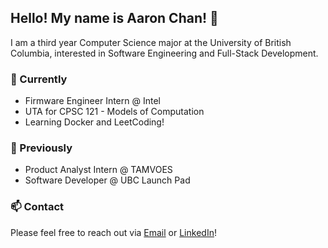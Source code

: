## Hello! My name is Aaron Chan! 👋

I am a third year Computer Science major at the University of British Columbia, interested in Software Engineering and Full-Stack Development.

### 🔧 Currently
- Firmware Engineer Intern @ Intel
- UTA for CPSC 121 - Models of Computation
- Learning Docker and LeetCoding!

### 🚀 Previously
- Product Analyst Intern @ TAMVOES
- Software Developer @ UBC Launch Pad

### 📫 Contact
Please feel free to reach out via [Email](mailto:chan.aaron73@gmail.com) or [LinkedIn](https://www.linkedin.com/in/aaronkaicheechan/)!
